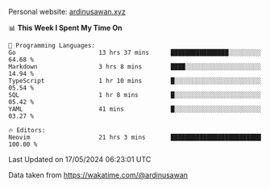 Personal website: [ardinusawan.xyz](https://ardinusawan.xyz)

<!--START_SECTION:waka-->
📊 **This Week I Spent My Time On** 

```text
💬 Programming Languages: 
Go                       13 hrs 37 mins      ████████████████░░░░░░░░░   64.68 % 
Markdown                 3 hrs 8 mins        ████░░░░░░░░░░░░░░░░░░░░░   14.94 % 
TypeScript               1 hr 10 mins        █░░░░░░░░░░░░░░░░░░░░░░░░   05.54 % 
SQL                      1 hr 8 mins         █░░░░░░░░░░░░░░░░░░░░░░░░   05.42 % 
YAML                     41 mins             █░░░░░░░░░░░░░░░░░░░░░░░░   03.27 % 

🔥 Editors: 
Neovim                   21 hrs 3 mins       █████████████████████████   100.00 % 
```


 Last Updated on 17/05/2024 06:23:01 UTC
<!--END_SECTION:waka-->
Data taken from https://wakatime.com/@ardinusawan
